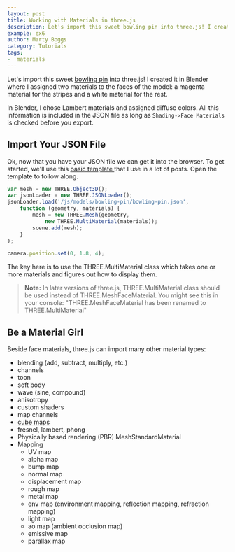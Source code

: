 ```yaml
---
layout: post
title: Working with Materials in three.js
description: Let's import this sweet bowling pin into three.js! I created it in Blender where I assigned two materials to the faces of the model-- a magenta material for the stripes and a white material for the rest.
example: ex6
author: Marty Boggs
category: Tutorials
tags:
-  materials
---
```


Let's import this sweet [bowling pin](/models/bowling-pin) into three.js! I created it <!--more-->in Blender where I assigned two materials to the faces of the model: a magenta material for the stripes and a white material for the rest.

In Blender, I chose Lambert materials and assigned diffuse colors. All this information is included in the JSON file as long as `Shading->Face Materials` is checked before you export.

## Import Your JSON File
Ok, now that you have your JSON file we can get it into the browser. To get started, we'll use this <a href="{{site.url}}/threejs-world-blank-template.html" download="threejs-world-{{page.example}}.html">basic template <i class="fa fa-download"></i></a> that I use in a lot of posts. Open the template to follow along.

```javascript
var mesh = new THREE.Object3D();
var jsonLoader = new THREE.JSONLoader();
jsonLoader.load('/js/models/bowling-pin/bowling-pin.json',
	function (geometry, materials) {
		mesh = new THREE.Mesh(geometry,
			new THREE.MultiMaterial(materials));
		scene.add(mesh);
	}
);

camera.position.set(0, 1.8, 4);
```

The key here is to use the THREE.MultiMaterial class which takes one or more materials and figures out how to display them.

>**Note:** In later versions of three.js, THREE.MultiMaterial class should be used instead of THREE.MeshFaceMaterial. You might see this in your console: "THREE.MeshFaceMaterial has been renamed to THREE.MultiMaterial"

## Be a Material Girl
Beside face materials, three.js can import many other material types:

* blending (add, subtract, multiply, etc.)
* channels
* toon
* soft body
* wave (sine, compound)
* anisotropy
* custom shaders
* map channels
* [cube maps](/tutorials/build-a-star-wars-droid-in-three-js)
* fresnel, lambert, phong
* Physically based rendering (PBR) MeshStandardMaterial
* Mapping
  * UV map
  * alpha map
  * bump map
  * normal map
  * displacement map
  * rough map
  * metal map
  * env map (environment mapping, reflection mapping, refraction mapping)
  * light map
  * ao map (ambient occlusion map)
  * emissive map
  * parallax map
